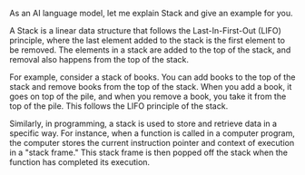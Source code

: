 

As an AI language model, let me explain Stack and give an example for you.

A Stack is a linear data structure that follows the Last-In-First-Out (LIFO) principle, where the last element added to the stack is the first element to be removed. The elements in a stack are added to the top of the stack, and removal also happens from the top of the stack.

For example, consider a stack of books. You can add books to the top of the stack and remove books from the top of the stack. When you add a book, it goes on top of the pile, and when you remove a book, you take it from the top of the pile. This follows the LIFO principle of the stack.

Similarly, in programming, a stack is used to store and retrieve data in a specific way. For instance, when a function is called in a computer program, the computer stores the current instruction pointer and context of execution in a "stack frame." This stack frame is then popped off the stack when the function has completed its execution.